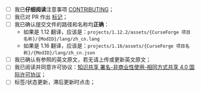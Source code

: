 - [ ] 我已**仔细阅读**注意事项 [CONTRIBUTING](https://github.com/CFPAOrg/Minecraft-Mod-Language-Package/blob/main/CONTRIBUTING.md)；
- [ ] 我已对 PR 作出 [标记](https://github.com/CFPAOrg/Minecraft-Mod-Language-Package/blob/main/CONTRIBUTING.md#github-pr)；
- [ ] 我已确认提交文件的路径和名称均**正确**：
  - 如果是 1.12 翻译，应该是：`projects/1.12.2/assets/{CurseForge 项目名称}/{ModID}/lang/zh_cn.lang`
  - 如果是 1.16 翻译，应该是：`projects/1.16/assets/{CurseForge 项目名称}/{ModID}/lang/zh_cn.json`
- [ ] 我已确认有参照的英文原文，若无请上传或更新英文原文；
- [ ] 我已阅读并同意许可协议：[知识共享 署名-非商业性使用-相同方式共享 4.0 国际许可协议](https://creativecommons.org/licenses/by-nc-sa/4.0/)；
- [ ] 标签/状态更新，滞后更新时点击；
